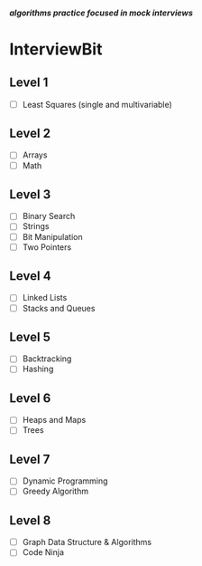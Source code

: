 ##### algorithms practice focused in mock interviews

# InterviewBit

## Level 1
- [ ] Least Squares (single and multivariable)

## Level 2
- [ ] Arrays
- [ ] Math

## Level 3
- [ ] Binary Search
- [ ] Strings
- [ ] Bit Manipulation
- [ ] Two Pointers

## Level 4
- [ ] Linked Lists
- [ ] Stacks and Queues

## Level 5
- [ ] Backtracking
- [ ] Hashing

## Level 6
- [ ] Heaps and Maps
- [ ] Trees

## Level 7
- [ ] Dynamic Programming
- [ ] Greedy Algorithm

## Level 8
- [ ] Graph Data Structure & Algorithms
- [ ] Code Ninja
